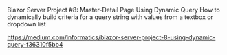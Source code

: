 Blazor Server Project #8: Master-Detail Page Using Dynamic Query
How to dynamically build criteria for a query string with values from a textbox or dropdown list

https://medium.com/informatics/blazor-server-project-8-using-dynamic-query-f36310f5bb4
